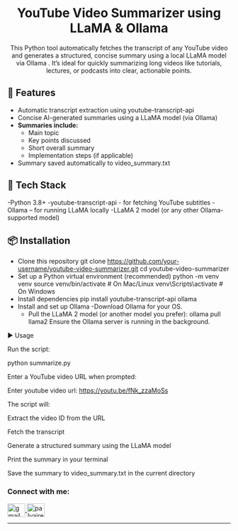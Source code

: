 <h1 align="center"> YouTube Video Summarizer using LLaMA & Ollama </h1>
<p align="center">This Python tool automatically fetches the transcript of any YouTube video and generates a structured, concise summary using a local LLaMA model via Ollama
. It’s ideal for quickly summarizing long videos like tutorials, lectures, or podcasts into clear, actionable points.</p>

## 🚀 Features
- Automatic transcript extraction using youtube-transcript-api
- Concise AI-generated summaries using a LLaMA model (via Ollama)
- **Summaries include:**
  -  Main topic
  - Key points discussed
  - Short overall summary
  - Implementation steps (if applicable)
- Summary saved automatically to video_summary.txt
## 🧰 Tech Stack
-Python 3.8+
-youtube-transcript-api - for fetching YouTube subtitles
-Ollama – for running LLaMA locally
-LLaMA 2 model (or any other Ollama-supported model)
## 📦 Installation
- Clone this repository
  git clone https://github.com/your-username/youtube-video-summarizer.git
  cd youtube-video-summarizer
- Set up a Python virtual environment (recommended)
  python -m venv venv
  source venv/bin/activate   # On Mac/Linux
  venv\Scripts\activate      # On Windows
- Install dependencies
  pip install youtube-transcript-api ollama
- Install and set up Ollama
   -Download Ollama
     for your OS.
  - Pull the LLaMA 2 model (or another model you prefer):
  ollama pull llama2
Ensure the Ollama server is running in the background.

▶️ Usage

Run the script:

python summarize.py


Enter a YouTube video URL when prompted:

Enter youtube video url: https://youtu.be/fNk_zzaMoSs


The script will:

Extract the video ID from the URL

Fetch the transcript

Generate a structured summary using the LLaMA model

Print the summary in your terminal

Save the summary to video_summary.txt in the current directory

<h3 align="left">Connect with me:</h3>
<p align="left">
  <a href="mailto:deekshithapalvai@gmail.com" target="blank">
    <img align="center" src="https://cdn-icons-png.flaticon.com/512/732/732200.png" alt="gmail" height="30" width="40" />
  </a>
  <a href="https://www.linkedin.com/in/palvaireddy" target="blank">
    <img align="center" src="https://raw.githubusercontent.com/rahuldkjain/github-profile-readme-generator/master/src/images/icons/Social/linked-in-alt.svg" alt="palvaireddy" height="30" width="40" />
  </a>
</p>


---
